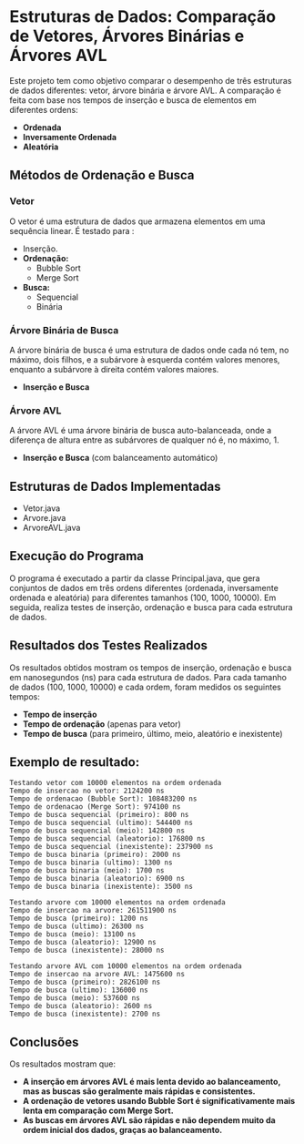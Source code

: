 
# Estruturas de Dados: Comparação de Vetores, Árvores Binárias e Árvores AVL
Este projeto tem como objetivo comparar o desempenho de três estruturas de dados diferentes: vetor, árvore binária e árvore AVL. 
A comparação é feita com base nos tempos de inserção e busca de elementos em diferentes ordens:
- **Ordenada**
- **Inversamente Ordenada**
- **Aleatória**


## Métodos de Ordenação e Busca

### Vetor
O vetor é uma estrutura de dados que armazena elementos em uma sequência linear. 
É testado para : 
- Inserção.
- **Ordenação:**
  - Bubble Sort
  - Merge Sort
- **Busca:**
  - Sequencial
  - Binária

### Árvore Binária de Busca
A árvore binária de busca é uma estrutura de dados onde cada nó tem, no máximo, dois filhos, e a subárvore à esquerda contém valores menores,
enquanto a subárvore à direita contém valores maiores. 
- **Inserção e Busca**

### Árvore AVL
A árvore AVL é uma árvore binária de busca auto-balanceada,
onde a diferença de altura entre as subárvores de qualquer nó é, no máximo, 1. 
- **Inserção e Busca** (com balanceamento automático)



## Estruturas de Dados Implementadas
- Vetor.java
- Arvore.java
- ArvoreAVL.java



## Execução do Programa
O programa é executado a partir da classe Principal.java, que gera conjuntos de dados em três ordens diferentes 
(ordenada, inversamente ordenada e aleatória) para diferentes tamanhos (100, 1000, 10000). 
Em seguida, realiza testes de inserção, ordenação e busca para cada estrutura de dados.



## Resultados dos Testes Realizados
Os resultados obtidos mostram os tempos de inserção, ordenação e busca em nanosegundos (ns) para cada estrutura de dados.
Para cada tamanho de dados (100, 1000, 10000) e cada ordem, foram medidos os seguintes tempos:
- **Tempo de inserção**
- **Tempo de ordenação** (apenas para vetor)
- **Tempo de busca** (para primeiro, último, meio, aleatório e inexistente)

## Exemplo de resultado:

```plaintext
Testando vetor com 10000 elementos na ordem ordenada
Tempo de insercao no vetor: 2124200 ns
Tempo de ordenacao (Bubble Sort): 108483200 ns
Tempo de ordenacao (Merge Sort): 974100 ns
Tempo de busca sequencial (primeiro): 800 ns
Tempo de busca sequencial (ultimo): 544400 ns
Tempo de busca sequencial (meio): 142800 ns
Tempo de busca sequencial (aleatorio): 176800 ns
Tempo de busca sequencial (inexistente): 237900 ns
Tempo de busca binaria (primeiro): 2000 ns
Tempo de busca binaria (ultimo): 1300 ns
Tempo de busca binaria (meio): 1700 ns
Tempo de busca binaria (aleatorio): 6900 ns
Tempo de busca binaria (inexistente): 3500 ns

Testando arvore com 10000 elementos na ordem ordenada
Tempo de insercao na arvore: 261511900 ns
Tempo de busca (primeiro): 1200 ns
Tempo de busca (ultimo): 26300 ns
Tempo de busca (meio): 13100 ns
Tempo de busca (aleatorio): 12900 ns
Tempo de busca (inexistente): 28000 ns
 
Testando arvore AVL com 10000 elementos na ordem ordenada
Tempo de insercao na arvore AVL: 1475600 ns
Tempo de busca (primeiro): 2826100 ns
Tempo de busca (ultimo): 136000 ns
Tempo de busca (meio): 537600 ns
Tempo de busca (aleatorio): 2600 ns
Tempo de busca (inexistente): 2700 ns
```

## Conclusões
Os resultados mostram que:

- **A inserção em árvores AVL é mais lenta devido ao balanceamento, mas as buscas são geralmente mais rápidas e consistentes.**
- **A ordenação de vetores usando Bubble Sort é significativamente mais lenta em comparação com Merge Sort.**
- **As buscas em árvores AVL são rápidas e não dependem muito da ordem inicial dos dados, graças ao balanceamento.**
